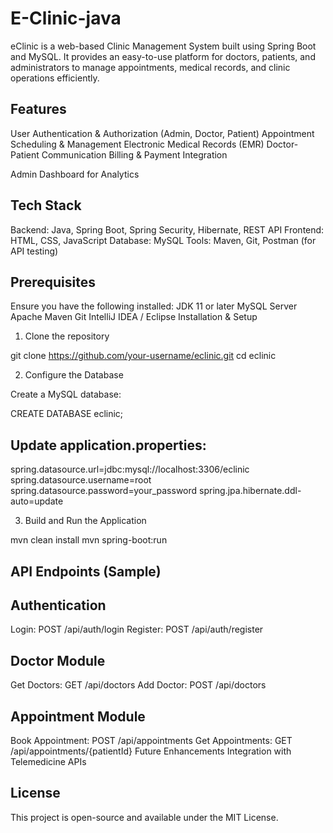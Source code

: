 # E-Clinic-java
eClinic is a web-based Clinic Management System built using Spring Boot and MySQL. It provides an easy-to-use platform for doctors, patients, and administrators to manage appointments, medical records, and clinic operations efficiently.

## Features

User Authentication & Authorization (Admin, Doctor, Patient)
Appointment Scheduling & Management
Electronic Medical Records (EMR)
Doctor-Patient Communication
Billing & Payment Integration

Admin Dashboard for Analytics

## Tech Stack
Backend: Java, Spring Boot, Spring Security, Hibernate, REST API
Frontend: HTML, CSS, JavaScript
Database: MySQL
Tools: Maven, Git, Postman (for API testing)

## Prerequisites

Ensure you have the following installed:
JDK 11 or later
MySQL Server
Apache Maven
Git
IntelliJ IDEA / Eclipse
Installation & Setup

1. Clone the repository

git clone https://github.com/your-username/eclinic.git
cd eclinic

2. Configure the Database

Create a MySQL database:

CREATE DATABASE eclinic;

## Update application.properties:

spring.datasource.url=jdbc:mysql://localhost:3306/eclinic
spring.datasource.username=root
spring.datasource.password=your_password
spring.jpa.hibernate.ddl-auto=update

3. Build and Run the Application

mvn clean install
mvn spring-boot:run

## API Endpoints (Sample)

## Authentication
Login: POST /api/auth/login
Register: POST /api/auth/register

## Doctor Module
Get Doctors: GET /api/doctors
Add Doctor: POST /api/doctors

## Appointment Module
Book Appointment: POST /api/appointments
Get Appointments: GET /api/appointments/{patientId}
Future Enhancements
Integration with Telemedicine APIs


## License
This project is open-source and available under the MIT License.
